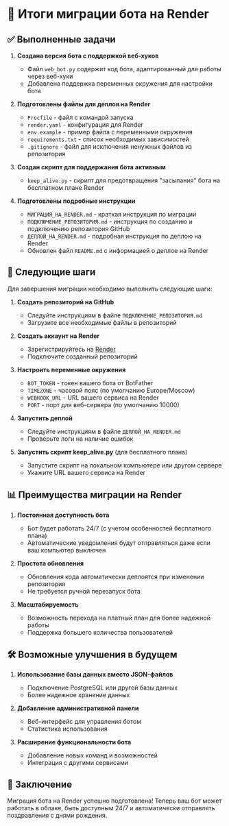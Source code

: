 # 🎯 Итоги миграции бота на Render

## ✅ Выполненные задачи

1. **Создана версия бота с поддержкой веб-хуков**
   - Файл `web_bot.py` содержит код бота, адаптированный для работы через веб-хуки
   - Добавлена поддержка переменных окружения для настройки бота

2. **Подготовлены файлы для деплоя на Render**
   - `Procfile` - файл с командой запуска
   - `render.yaml` - конфигурация для Render
   - `env.example` - пример файла с переменными окружения
   - `requirements.txt` - список необходимых зависимостей
   - `.gitignore` - файл для исключения ненужных файлов из репозитория

3. **Создан скрипт для поддержания бота активным**
   - `keep_alive.py` - скрипт для предотвращения "засыпания" бота на бесплатном плане Render

4. **Подготовлены подробные инструкции**
   - `МИГРАЦИЯ_НА_RENDER.md` - краткая инструкция по миграции
   - `ПОДКЛЮЧЕНИЕ_РЕПОЗИТОРИЯ.md` - инструкция по созданию и подключению репозитория GitHub
   - `ДЕПЛОЙ_НА_RENDER.md` - подробная инструкция по деплою на Render
   - Обновлен файл `README.md` с информацией о деплое на Render

## 🚀 Следующие шаги

Для завершения миграции необходимо выполнить следующие шаги:

1. **Создать репозиторий на GitHub**
   - Следуйте инструкциям в файле `ПОДКЛЮЧЕНИЕ_РЕПОЗИТОРИЯ.md`
   - Загрузите все необходимые файлы в репозиторий

2. **Создать аккаунт на Render**
   - Зарегистрируйтесь на [Render](https://render.com/)
   - Подключите созданный репозиторий

3. **Настроить переменные окружения**
   - `BOT_TOKEN` - токен вашего бота от BotFather
   - `TIMEZONE` - часовой пояс (по умолчанию Europe/Moscow)
   - `WEBHOOK_URL` - URL вашего сервиса на Render
   - `PORT` - порт для веб-сервера (по умолчанию 10000)

4. **Запустить деплой**
   - Следуйте инструкциям в файле `ДЕПЛОЙ_НА_RENDER.md`
   - Проверьте логи на наличие ошибок

5. **Запустить скрипт keep_alive.py** (для бесплатного плана)
   - Запустите скрипт на локальном компьютере или другом сервере
   - Укажите URL вашего сервиса на Render

## 📊 Преимущества миграции на Render

1. **Постоянная доступность бота**
   - Бот будет работать 24/7 (с учетом особенностей бесплатного плана)
   - Автоматические уведомления будут отправляться даже если ваш компьютер выключен

2. **Простота обновления**
   - Обновления кода автоматически деплоятся при изменении репозитория
   - Не требуется ручной перезапуск бота

3. **Масштабируемость**
   - Возможность перехода на платный план для более надежной работы
   - Поддержка большего количества пользователей

## 🛠️ Возможные улучшения в будущем

1. **Использование базы данных вместо JSON-файлов**
   - Подключение PostgreSQL или другой базы данных
   - Более надежное хранение данных

2. **Добавление административной панели**
   - Веб-интерфейс для управления ботом
   - Статистика использования

3. **Расширение функциональности бота**
   - Добавление новых команд и возможностей
   - Интеграция с другими сервисами

## 🎉 Заключение

Миграция бота на Render успешно подготовлена! Теперь ваш бот может работать в облаке, быть доступным 24/7 и автоматически отправлять поздравления с днями рождения. 